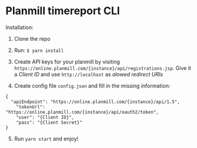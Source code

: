 # Planmill timereport CLI

Installation:
1. Clone the repo
2. Run: ``$ yarn install``
3. Create API keys for your planmill by visiting ``https://online.planmill.com/{instance}/api/registrations.jsp``. Give it a _Client ID_ and use ``http://localhost`` as _alowed redirect URIs_

4. Create config file ``config.json`` and fill in the missing information:
```
{
  "apiEndpoint": "https://online.planmill.com/{instance}/api/1.5",
    "tokenUrl": "https://online.planmill.com/{instance}/api/oauth2/token",
    "user": "{Client ID}",
    "pass": "{Client Secret}"
}
```
5. Run ``yarn start`` and enjoy!
